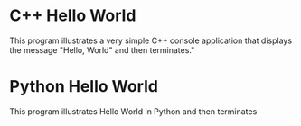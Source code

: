 # C++ Hello World

This program illustrates a very simple C++ console application that displays the message "Hello, World" and then terminates."

# Python Hello World

This program illustrates Hello World in Python and then terminates
